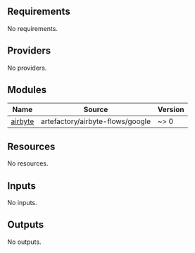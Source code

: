 ## Requirements

No requirements.

## Providers

No providers.

## Modules

| Name | Source | Version |
|------|--------|---------|
| <a name="module_airbyte"></a> [airbyte](#module\_airbyte) | artefactory/airbyte-flows/google | ~> 0 |

## Resources

No resources.

## Inputs

No inputs.

## Outputs

No outputs.
